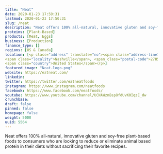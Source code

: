 ```yaml
---
title: "Neat"
date: 2020-01-23 17:50:31
lastmod: 2020-01-23 17:50:31
slug: /neat
description: "Neat offers 100% all-natural, innovative gluten and soy-free plant-based foods to consumers who are looking to reduce or eliminate animal based protein in their diets without sacrificing their favorite recipes."
proteins: [Plant-Based]
products: [Meat, Eggs]
business: [Production]
finance_type: []
regions: [US & Canada]
location: [<p class="address" translate="no"><span class="address-line1">Industry Court</span><br>
<span class="locality">Nashville</span>, <span class="postal-code">27856</span><br>
<span class="country">United States</span></p>]
featured_image: "Neat-logo.png"
website: https://eatneat.com/
linkedin: 
twitter: https://twitter.com/eatneatfoods
instagram: https://www.instagram.com/neatfoods
facebook: https://www.facebook.com/neatfoods/
youtube: https://www.youtube.com/channel/UCNAWzmBsp8fdUvKOIqzE_dw
crunchbase: 
draft: false
pinned: false
homepage: false
weight: 5000
uuid: 5564
---
```

Neat offers 100% all-natural, innovative gluten and soy-free plant-based foods to consumers who are looking to reduce or eliminate animal based protein in their diets without sacrificing their favorite recipes.

